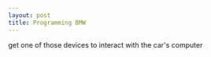 ```yaml
---
layout: post
title: Programming BMW
---
```


get one of those devices to interact with the car's computer
